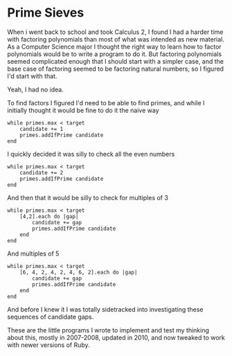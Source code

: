 # Prime Sieves

When i went back to school and took Calculus 2, I found I had a harder time with factoring polynomials than most of what was intended as new material.  As a Computer Science major I thought the right way to learn how to factor polynomials would be to write a program to do it.  But factoring polynomials seemed complicated enough that I should start with a simpler case, and the base case of factoring seemed to be factoring natural numbers, so I figured I'd start with that.

Yeah, I had no idea.

To find factors I figured I'd need to be able to find primes, and while I initially thought it would be fine to do it the naive way
```
while primes.max < target
	candidate += 1
	primes.addIfPrime candidate
end
```
I quickly decided it was silly to check all the even numbers
```
while primes.max < target
	candidate += 2
	primes.addIfPrime candidate
end
```
And then that it would be silly to check for multiples of 3
```
while primes.max < target
	[4,2].each do |gap|
		candidate += gap
		primes.addIfPrime candidate
	end
end
```
And multiples of 5
```
while primes.max < target
	[6, 4, 2, 4, 2, 4, 6, 2].each do |gap|
		candidate += gap
		primes.addIfPrime candidate
	end
end
```
And before I knew it I was totally sidetracked into investigating these sequences of candidate gaps.

These are the little programs I wrote to implement and test my thinking about this, mostly in 2007-2008, updated in 2010, and now tweaked to work with newer versions of Ruby.
